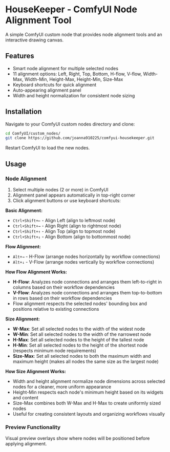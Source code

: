 # HouseKeeper - ComfyUI Node Alignment Tool

A simple ComfyUI custom node that provides node alignment tools and an interactive drawing canvas.

## Features

- Smart node alignment for multiple selected nodes
- 11 alignment options: Left, Right, Top, Bottom, H-flow, V-flow, Width-Max, Width-Min, Height-Max, Height-Min, Size-Max
- Keyboard shortcuts for quick alignment
- Auto-appearing alignment panel
- Width and height normalization for consistent node sizing

## Installation

Navigate to your ComfyUI custom nodes directory and clone:

```bash
cd ComfyUI/custom_nodes/
git clone https://github.com/joanna910225/comfyui-housekeeper.git
```

Restart ComfyUI to load the new nodes.

## Usage

### Node Alignment
1. Select multiple nodes (2 or more) in ComfyUI
2. Alignment panel appears automatically in top-right corner
3. Click alignment buttons or use keyboard shortcuts:

**Basic Alignment:**
- `Ctrl+Shift+←` - Align Left (align to leftmost node)
- `Ctrl+Shift+→` - Align Right (align to rightmost node)
- `Ctrl+Shift+↑` - Align Top (align to topmost node)  
- `Ctrl+Shift+↓` - Align Bottom (align to bottommost node)

**Flow Alignment:**
- `Alt+→` - H-Flow (arrange nodes horizontally by workflow connections)
- `Alt+↓` - V-Flow (arrange nodes vertically by workflow connections)

**How Flow Alignment Works:**
- **H-Flow**: Analyzes node connections and arranges them left-to-right in columns based on their workflow dependencies
- **V-Flow**: Analyzes node connections and arranges them top-to-bottom in rows based on their workflow dependencies
- Flow alignment respects the selected nodes' bounding box and positions relative to existing connections

**Size Alignment:**
- **W-Max**: Set all selected nodes to the width of the widest node
- **W-Min**: Set all selected nodes to the width of the narrowest node
- **H-Max**: Set all selected nodes to the height of the tallest node
- **H-Min**: Set all selected nodes to the height of the shortest node (respects minimum node requirements)
- **Size-Max**: Set all selected nodes to both the maximum width and maximum height (makes all nodes the same size as the largest node)

**How Size Alignment Works:**
- Width and height alignment normalize node dimensions across selected nodes for a cleaner, more uniform appearance
- Height-Min respects each node's minimum height based on its widgets and content
- Size-Max combines both W-Max and H-Max to create uniformly sized nodes
- Useful for creating consistent layouts and organizing workflows visually

### Preview Functionality
Visual preview overlays show where nodes will be positioned before applying alignment.
